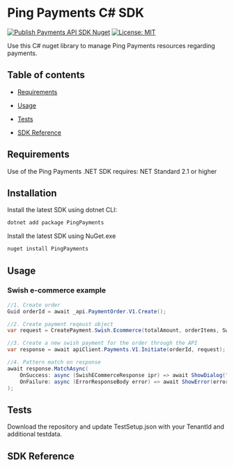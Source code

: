 
# Ping Payments C# SDK

[![Publish Payments API SDK Nuget](https://github.com/youcal/ping_csharp_sdk/actions/workflows/publish.yaml/badge.svg)](https://github.com/youcal/ping_csharp_sdk/actions/workflows/publish.yaml) [![License: MIT](https://img.shields.io/badge/License-MIT-yellow.svg)](https://opensource.org/licenses/MIT)

Use this C# nuget library to manage Ping Payments resources regarding payments.

## Table of contents

* [Requirements](#requirements)

* [Usage](#usage)

* [Tests](#tests)

* [SDK Reference](#sdk-reference)


## Requirements

Use of the Ping Payments .NET SDK requires:
NET Standard 2.1 or higher

## Installation

Install the latest SDK using dotnet CLI:

```sh
dotnet add package PingPayments
```

Install the latest SDK using NuGet.exe

```sh
nuget install PingPayments
```

## Usage

### Swish e-commerce example

```c#
//1. Create order
Guid orderId = await _api.PaymentOrder.V1.Create();

//2. Create payment reqeust object
var request = CreatePayment.Swish.Ecommerce(totalAmount, orderItems, SwishPhone, PaymentLink.SwishMessage, checkoutCallbackUrl, metadata);

//3. Create a new swish payment for the order through the API
var response = await apiClient.Payments.V1.Initiate(orderId, request);

//4. Pattern match on response
await response.MatchAsync(
	OnSuccess: async (SwishECommerceResponse ipr) => await ShowDialog("Open Swish on your device..."),
	OnFailure: async (ErrorResponseBody error) => await ShowError(error)
);
```

## Tests

Download the repository and update TestSetup.json with your TenantId and additional testdata.

## SDK Reference

[//]: #  "Link anchor definitions"

[Payments API]: doc/payments_api.md

[Merchant]: doc/api_resources/payments_api/merchant.md

[Payment Orders]: doc/api_resources/payments_api/payment_order.md

[Payment]: doc/api_resources/payments_api/payment.md
